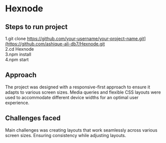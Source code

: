 # Hexnode

## Steps to run project
1.git clone https://github.com/your-username/your-project-name.git](https://github.com/ashique-ali-db7/Hexnode.git<br>
2.cd Hexnode  
3.npm install  
4.npm start

## Approach
The project was designed with a responsive-first approach to ensure it adapts to various screen sizes.
Media queries and flexible CSS layouts were used to accommodate different device widths for an optimal user experience.

## Challenges faced
Main challenges was creating layouts that work seamlessly across various screen sizes. Ensuring consistency while adjusting layouts.
